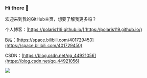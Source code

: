 ### Hi there 👋

欢迎来到我的GitHub主页，想要了解我更多吗？

个人博客：[https://polaris119.github.io/](https://polaris119.github.io/)

B站：[https://space.bilibili.com/401729450](https://space.bilibili.com/401729450)

CSDN：[https://blog.csdn.net/qq_44921056](https://blog.csdn.net/qq_44921056)

![](https://github-readme-stats.vercel.app/api?username=Polaris119)
